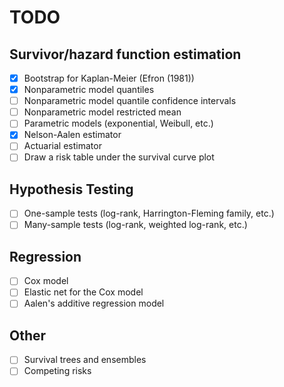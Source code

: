 # TODO

## Survivor/hazard function estimation

- [X] Bootstrap for Kaplan-Meier (Efron (1981))
- [X] Nonparametric model quantiles
- [ ] Nonparametric model quantile confidence intervals
- [ ] Nonparametric model restricted mean
- [ ] Parametric models (exponential, Weibull, etc.)
- [X] Nelson-Aalen estimator
- [ ] Actuarial estimator
- [ ] Draw a risk table under the survival curve plot

## Hypothesis Testing

- [ ] One-sample tests (log-rank, Harrington-Fleming family, etc.)
- [ ] Many-sample tests (log-rank, weighted log-rank, etc.)

## Regression

- [ ] Cox model
- [ ] Elastic net for the Cox model
- [ ] Aalen's additive regression model

## Other

- [ ] Survival trees and ensembles
- [ ] Competing risks
